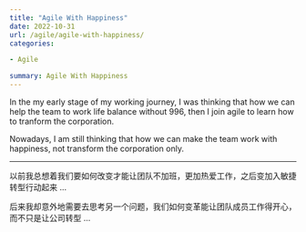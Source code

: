 ```yaml
---
title: "Agile With Happiness"
date: 2022-10-31
url: /agile/agile-with-happiness/
categories:

- Agile

summary: Agile With Happiness
---
```


In the my early stage of my working journey, I was thinking that how we can help the team to work life balance without 996, then I join agile to learn how to tranform the corporation.   

Nowadays, I am still thinking that how we can make the team work with happiness, not transform the corporation only.   

-----------------------------------

以前我总想着我们要如何改变才能让团队不加班，更加热爱工作，之后变加入敏捷转型行动起来 ...   

后来我却意外地需要去思考另一个问题，我们如何变革能让团队成员工作得开心，而不只是让公司转型 ...   

 